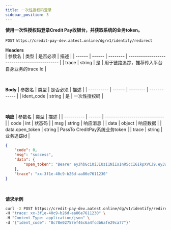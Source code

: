 ```yaml
---
title: 一次性授权码登录
sidebar_position: 3
---
```

**使用一次性授权码登录Credit Pay收银台，并获取系统的业务token。**

`POST` `https://credit-pay-dev.aatest.online/dg/v1/identify/redirect`
<br/>


**Headers**  
| 参数名 | 类型   | 是否必须 | 描述                                         |
| ------ | ------ | -------- | -------------------------------------------- |
| trace  | string | 是       | 用于链路追踪，推荐传入平台自身业务的trace Id |


<br/>

**Body**
| 参数名     | 类型   | 是否必须 | 描述         |
| ---------- | ------ | -------- | ------------ |
| ident_code | string | 是       | 一次性授权码 |

<br/>

**响应**
| 参数名     | 类型   | 描述                          |
| ---------- | ------ | ----------------------------- |
| code       | int    | 状态码                        |
| msg        | string | 响应消息                      |
| data       | object | 响应数据                      |
| data.open_token | string | PassTo CreditPay系统业务token |
| trace      | string | 业务追踪id                    |

```json
{
    "code": 0,
    "msg": "success",
    "data": {
        "open_token": "Bearer eyJhbGciOiJIUzI1NiIsInR5cCI6IkpXVCJ9.eyJwcm9qZWN0SWQiOiI2NzI4ZDgyYjAwMTBhZThhYzVlOSIsInBsYXRmb3JtSWQiOiIzMjhjZjk1OTUwZjU0Zjg5YTJkZDRjM2JmOThhYzVmYiIsInBsYXRmb3JtVXNlcklkIjoiNDczXzMyXzg2MDAwNjk4IiwidXNlcklkIjoiNjczYjEyYTcwMDJiYTk3ZjY0MTYiLCJzZWNyZXQiOiIzMWM5MjIiLCJpZGVudENvZGUiOiJiYjE1YTUwMWQyMzU0YWViOTM3MTYwYzY3YjM1ODBhNiIsImlhdCI6MTczMjUzNDUxNSwiZXhwIjoxNzMyNTM4MTE1fQ.VjKQ37Ea3kxPGpoQ9dIuArGPo5ENrDilQuAP6p0Ixxx"
    },
    "trace": "xx-3f1e-40c9-b26d-aa86e7611230"
}
```

<br/>

**请求示例**
```bash
curl -X POST https://credit-pay-dev.aatest.online/dg/v1/identify/redirect \
-H "trace: xx-3f1e-40c9-b26d-aa86e7611230" \
-H "Content-Type: application/json" \
-d '{"ident_code": "8c78e02757ef46c6a4fcdb6afe29ca77"}'
```